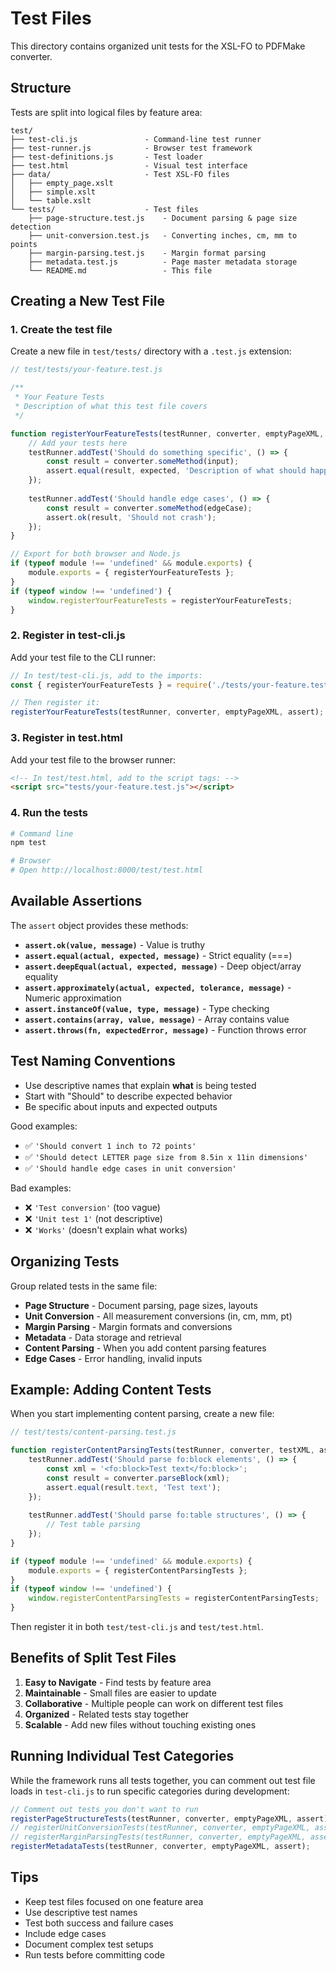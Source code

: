 # Test Files

This directory contains organized unit tests for the XSL-FO to PDFMake converter.

## Structure

Tests are split into logical files by feature area:

```
test/
├── test-cli.js               - Command-line test runner
├── test-runner.js            - Browser test framework
├── test-definitions.js       - Test loader
├── test.html                 - Visual test interface
├── data/                     - Test XSL-FO files
│   ├── empty_page.xslt
│   ├── simple.xslt
│   └── table.xslt
└── tests/                    - Test files
    ├── page-structure.test.js    - Document parsing & page size detection
    ├── unit-conversion.test.js   - Converting inches, cm, mm to points
    ├── margin-parsing.test.js    - Margin format parsing
    ├── metadata.test.js          - Page master metadata storage
    └── README.md                 - This file
```

## Creating a New Test File

### 1. Create the test file

Create a new file in `test/tests/` directory with a `.test.js` extension:

```javascript
// test/tests/your-feature.test.js

/**
 * Your Feature Tests
 * Description of what this test file covers
 */

function registerYourFeatureTests(testRunner, converter, emptyPageXML, assert) {
    // Add your tests here
    testRunner.addTest('Should do something specific', () => {
        const result = converter.someMethod(input);
        assert.equal(result, expected, 'Description of what should happen');
    });
    
    testRunner.addTest('Should handle edge cases', () => {
        const result = converter.someMethod(edgeCase);
        assert.ok(result, 'Should not crash');
    });
}

// Export for both browser and Node.js
if (typeof module !== 'undefined' && module.exports) {
    module.exports = { registerYourFeatureTests };
}
if (typeof window !== 'undefined') {
    window.registerYourFeatureTests = registerYourFeatureTests;
}
```

### 2. Register in test-cli.js

Add your test file to the CLI runner:

```javascript
// In test/test-cli.js, add to the imports:
const { registerYourFeatureTests } = require('./tests/your-feature.test.js');

// Then register it:
registerYourFeatureTests(testRunner, converter, emptyPageXML, assert);
```

### 3. Register in test.html

Add your test file to the browser runner:

```html
<!-- In test/test.html, add to the script tags: -->
<script src="tests/your-feature.test.js"></script>
```

### 4. Run the tests

```bash
# Command line
npm test

# Browser
# Open http://localhost:8000/test/test.html
```

## Available Assertions

The `assert` object provides these methods:

- **`assert.ok(value, message)`** - Value is truthy
- **`assert.equal(actual, expected, message)`** - Strict equality (===)
- **`assert.deepEqual(actual, expected, message)`** - Deep object/array equality
- **`assert.approximately(actual, expected, tolerance, message)`** - Numeric approximation
- **`assert.instanceOf(value, type, message)`** - Type checking
- **`assert.contains(array, value, message)`** - Array contains value
- **`assert.throws(fn, expectedError, message)`** - Function throws error

## Test Naming Conventions

- Use descriptive names that explain **what** is being tested
- Start with "Should" to describe expected behavior
- Be specific about inputs and expected outputs

Good examples:
- ✅ `'Should convert 1 inch to 72 points'`
- ✅ `'Should detect LETTER page size from 8.5in x 11in dimensions'`
- ✅ `'Should handle edge cases in unit conversion'`

Bad examples:
- ❌ `'Test conversion'` (too vague)
- ❌ `'Unit test 1'` (not descriptive)
- ❌ `'Works'` (doesn't explain what works)

## Organizing Tests

Group related tests in the same file:

- **Page Structure** - Document parsing, page sizes, layouts
- **Unit Conversion** - All measurement conversions (in, cm, mm, pt)
- **Margin Parsing** - Margin formats and conversions
- **Metadata** - Data storage and retrieval
- **Content Parsing** - When you add content parsing features
- **Edge Cases** - Error handling, invalid inputs

## Example: Adding Content Tests

When you start implementing content parsing, create a new file:

```javascript
// test/tests/content-parsing.test.js

function registerContentParsingTests(testRunner, converter, testXML, assert) {
    testRunner.addTest('Should parse fo:block elements', () => {
        const xml = '<fo:block>Test text</fo:block>';
        const result = converter.parseBlock(xml);
        assert.equal(result.text, 'Test text');
    });
    
    testRunner.addTest('Should parse fo:table structures', () => {
        // Test table parsing
    });
}

if (typeof module !== 'undefined' && module.exports) {
    module.exports = { registerContentParsingTests };
}
if (typeof window !== 'undefined') {
    window.registerContentParsingTests = registerContentParsingTests;
}
```

Then register it in both `test/test-cli.js` and `test/test.html`.

## Benefits of Split Test Files

1. **Easy to Navigate** - Find tests by feature area
2. **Maintainable** - Small files are easier to update
3. **Collaborative** - Multiple people can work on different test files
4. **Organized** - Related tests stay together
5. **Scalable** - Add new files without touching existing ones

## Running Individual Test Categories

While the framework runs all tests together, you can comment out test file loads in `test-cli.js` to run specific categories during development:

```javascript
// Comment out tests you don't want to run
registerPageStructureTests(testRunner, converter, emptyPageXML, assert);
// registerUnitConversionTests(testRunner, converter, emptyPageXML, assert);
// registerMarginParsingTests(testRunner, converter, emptyPageXML, assert);
registerMetadataTests(testRunner, converter, emptyPageXML, assert);
```

## Tips

- Keep test files focused on one feature area
- Use descriptive test names
- Test both success and failure cases
- Include edge cases
- Document complex test setups
- Run tests before committing code

